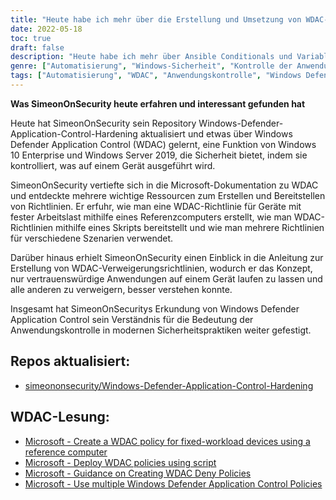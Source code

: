 ```yaml
---
title: "Heute habe ich mehr über die Erstellung und Umsetzung von WDAC-Richtlinien gelernt"
date: 2022-05-18
toc: true
draft: false
description: "Heute habe ich mehr über Ansible Conditionals und Variablenmanagement gelernt"
genre: ["Automatisierung", "Windows-Sicherheit", "Kontrolle der Anwendung", "Windows Defender", "WDAC", "Powershell", "Schutz vor Bedrohungen", "Windows Server 2019", "Sicherheit für Unternehmen", "Verwaltung der Politik", "Bewährte Sicherheitspraktiken"]
tags: ["Automatisierung", "WDAC", "Anwendungskontrolle", "Windows Defender Anwendungssteuerung", "Windows Defender", "Powershell", "Microsoft Dokumentation", "Erstellung der WDAC-Politik", "Politikeinsatz", "skriptbasierte Bereitstellung", "mehrere WDAC-Richtlinien", "Geräte mit fester Arbeitsbelastung", "vertrauenswürdige Anwendungen", "Maßnahmen verweigern", "Sicherheitspraktiken", "Politikmanagement", "Unternehmenssicherheit", "Schutz vor Bedrohungen", "Windows-Server", "Windows-Sicherheit", "Anwendungs-Whitelisting"]
---
```


**Was SimeonOnSecurity heute erfahren und interessant gefunden hat**

Heute hat SimeonOnSecurity sein Repository Windows-Defender-Application-Control-Hardening aktualisiert und etwas über Windows Defender Application Control (WDAC) gelernt, eine Funktion von Windows 10 Enterprise und Windows Server 2019, die Sicherheit bietet, indem sie kontrolliert, was auf einem Gerät ausgeführt wird.

SimeonOnSecurity vertiefte sich in die Microsoft-Dokumentation zu WDAC und entdeckte mehrere wichtige Ressourcen zum Erstellen und Bereitstellen von Richtlinien. Er erfuhr, wie man eine WDAC-Richtlinie für Geräte mit fester Arbeitslast mithilfe eines Referenzcomputers erstellt, wie man WDAC-Richtlinien mithilfe eines Skripts bereitstellt und wie man mehrere Richtlinien für verschiedene Szenarien verwendet.

Darüber hinaus erhielt SimeonOnSecurity einen Einblick in die Anleitung zur Erstellung von WDAC-Verweigerungsrichtlinien, wodurch er das Konzept, nur vertrauenswürdige Anwendungen auf einem Gerät laufen zu lassen und alle anderen zu verweigern, besser verstehen konnte.

Insgesamt hat SimeonOnSecuritys Erkundung von Windows Defender Application Control sein Verständnis für die Bedeutung der Anwendungskontrolle in modernen Sicherheitspraktiken weiter gefestigt.

## Repos aktualisiert:
- [simeononsecurity/Windows-Defender-Application-Control-Hardening](https://github.com/simeononsecurity/Windows-Defender-Application-Control-Hardening)

## WDAC-Lesung:
- [Microsoft - Create a WDAC policy for fixed-workload devices using a reference computer](https://docs.microsoft.com/en-us/windows/security/threat-protection/windows-defender-application-control/create-initial-default-policy)
- [Microsoft - Deploy WDAC policies using script](https://docs.microsoft.com/en-us/windows/security/threat-protection/windows-defender-application-control/deployment/deploy-wdac-policies-with-script)
- [Microsoft - Guidance on Creating WDAC Deny Policies](https://docs.microsoft.com/en-us/windows/security/threat-protection/windows-defender-application-control/create-wdac-deny-policy)
- [Microsoft - Use multiple Windows Defender Application Control Policies](https://docs.microsoft.com/en-us/windows/security/threat-protection/windows-defender-application-control/deploy-multiple-windows-defender-application-control-policies)
